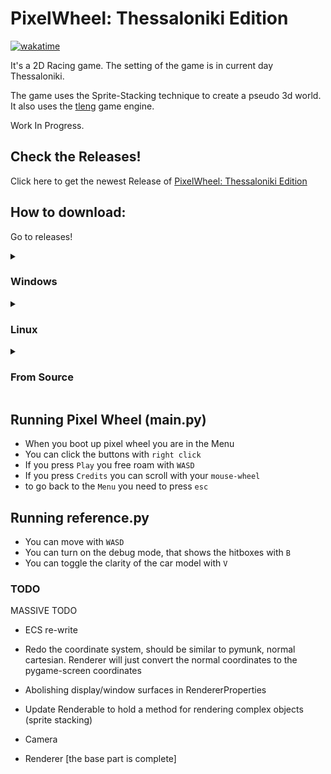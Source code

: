 # PixelWheel: Thessaloniki Edition

[![wakatime](https://wakatime.com/badge/user/018c54ba-f9f5-426e-9733-6deb502d647d/project/018df578-cfd3-4184-a4cc-c07e8a85718c.svg)](https://wakatime.com/badge/user/018c54ba-f9f5-426e-9733-6deb502d647d/project/018df578-cfd3-4184-a4cc-c07e8a85718c)

It's a 2D Racing game. The setting of the game is in current day Thessaloniki.

The game uses the Sprite-Stacking technique to create a pseudo 3d world. It also uses the [tleng](https://github.com/tl-ecosystem/tleng) game engine.

Work In Progress.

## Check the Releases!

Click here to get the newest Release of [PixelWheel: Thessaloniki Edition](https://github.com/Omada-Plhroforikis-17o-GEL-13o-GYM/pixel-wheel/releases)

## How to download:

Go to releases!
<details>
<summary><h3>Windows</h3></summary>
 
 - Install the `.zip` file
 - Extract the `.zip` file to a folder of your liking
 - Double click the `.exe` file. 
 
</details>


<details>
<summary><h3>Linux</h3></summary>

  - Using Wine:
    - Ensure that you have wine installed.
    - Follow Windows How-To.

 - Linux binaries:
    - Install the `pixel-wheel-linux.tar.gz` 
    - Extract the contents of `pixel-wheel-linux.tar.gz`
    - Double click on the `pixel-wheel` file
</details>

<details>
<summary><h3>From Source</h3></summary>
 
- Clone the games repository locally. And clone the Tleng Game engine Locally
    ``` bash
    $ git clone https://www.github.com/Omada-Plhroforikis-17o-GEL-13o-GYM/pixel-wheel.git
    $ git clone https://www.github.com/tl-ecosystem/tleng.git
    ```    
- Create a symbolic link inside pixel-wheel from the tleng repo:
    ```bash
    $ ln -r -s ./tleng/tleng2 ./pixel-wheel/src
    ```
- Change to the game directory
    ``` bash
    $ cd pixel-wheel
    ```
- Create a virtual python enviroment and then activate it:
    ```bash
    $ python -m venv venv
    ```
    - linux
    ```bash
    $ source ./venv/bin/activate
    ```
    - Windows
    ```bash
    $ .\venv\Scripts\Activate.ps1
    ```
- Download the requirements:

    Using pip:
    ```bash
    $ pip install -r requirements.txt
    ```
    Using your package manager manually (apt, dnf, pacman ...):
    ```bash
    $ sudo 'your-package-manager' install pygame3-'your-package'
    ```
- Run the game.
    ```bash
    $ python main.py
    ```
    
</details>

## Running Pixel Wheel (main.py) 
- When you boot up pixel wheel you are in the Menu
- You can click the buttons with `right click`
- If you press `Play` you free roam with `WASD`
- If you press `Credits` you can scroll with your `mouse-wheel`
- to go back to the `Menu` you need to press `esc` 

## Running reference.py
- You can move with `WASD` 
- You can turn on the debug mode, that shows the hitboxes with `B`
- You can toggle the clarity of the car model with `V` 

### TODO

MASSIVE TODO
- ECS re-write

- Redo the coordinate system, should be similar to pymunk, normal cartesian. Renderer will just convert the normal coordinates to the pygame-screen coordinates

- Abolishing display/window surfaces in RendererProperties 
- Update Renderable to hold a method for rendering complex objects (sprite stacking)
- Camera
- Renderer [the base part is complete]
